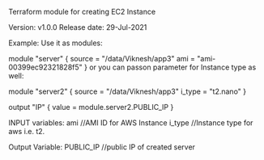 Terraform module for creating EC2 Instance

Version: v1.0.0 
Release date: 29-Jul-2021

Example:
Use it as modules:

module "server" {
    source = "/data/Viknesh/app3"
    ami = "ami-00399ec92321828f5"
}
 or you can passon parameter for Instance type as well:

module "server2" {
    source = "/data/Viknesh/app3"
    i_type = "t2.nano"
}

output "IP" {
 value = module.server2.PUBLIC_IP
}

INPUT variables: 
ami //AMI ID for AWS Instance
i_type //Instance type for aws i.e. t2.

Output Variable:
PUBLIC_IP   //public IP of created server